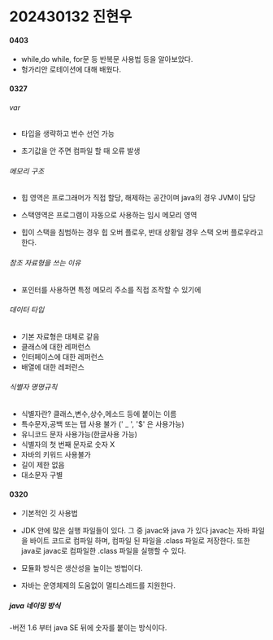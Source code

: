 # 202430132 진현우

#### 0403
- while,do while, for문 등 반복문 사용법 등을 알아보았다.
- 헝가리안 로테이션에 대해 배웠다.

#### 0327

###### var 
- 타입을 생략하고 번수 선언 가능

- 초기값을 안 주면 컴파일 할 때 오류 발생

###### 메모리 구조
- 힙 영역은 프로그래머가 직접 할당, 해제하는 공간이며
java의 경우 JVM이 담당

- 스택영역은 프로그램이 자동으로 사용하는 임시 메모리 영역

- 힙이 스택을 침범하는 경우 힙 오버 플로우, 반대 상황일 경우 스택 오버 플로우라고 한다.

###### 참조 자료형을 쓰는 이유
- 포인터를 사용하면 특정 메모리 주소를 직접 조작할 수 있기에

###### 데이터 타입
- 기본 자료형은 대체로 같음
- 클래스에 대한 레퍼런스
- 인터페이스에 대한 레퍼런스
- 배열에 대한 레퍼런스

###### 식별자 명명규칙
- 식별자란? 클래스,변수,상수,메소드 등에 붙이는 이름
- 특수문자,공백 또는 탭 사용 불가 (' _ ', '$' 은 사용가능)
- 유니코드 문자 사용가능(한글사용 가능)
- 식별자의 첫 번째 문자로 숫자 X
- 자바의 키워드 사용불가
- 길이 제한 없음
- 대소문자 구별

#### 0320
- 기본적인 깃 사용법
- JDK 안에 많은 실행 파일들이 있다.
  그 중 javac와 java 가 있다
  javac는 자바 파일을 바이트 코드로 컴파일 하며,
  컴파일 된 파일을 .class 파일로 저장한다.
  또한 java로 javac로 컴파일한 .class 파일을 실행할 수 있다.

- 묘듈화 방식은 생산성을 높이는 방법이다.
- 자바는 운영체제의 도움없이 멀티스레드를 지원한다.
##### java 네이밍 방식
-버전 1.6 부터 java SE 뒤에 숫자를 붙이는 방식이다.



